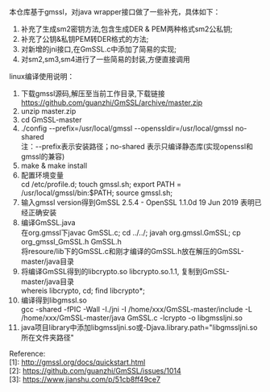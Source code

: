 本仓库基于gmssl，对java wrapper接口做了一些补充，具体如下：
1. 补充了生成sm2密钥方法,包含生成DER & PEM两种格式sm2公私钥;
2. 补充了公钥&私钥PEM转DER格式的方法;
3. 对新增的jni接口,在GmSSL.c中添加了简易的实现;
4. 对sm2,sm3,sm4进行了一些简易的封装,方便直接调用

linux编译使用说明：
1. 下载gmssl源码,解压至当前工作目录,下载链接  
   https://github.com/guanzhi/GmSSL/archive/master.zip
2. unzip master.zip
3. cd GmSSL-master
4. ./config --prefix=/usr/local/gmssl --openssldir=/usr/local/gmssl no-shared  
   注：--prefix表示安装路径；no-shared 表示只编译静态库(实现openssl和gmssl的兼容)
5. make & make install
6. 配置环境变量  
   cd /etc/profile.d; touch gmssl.sh; export PATH = /usr/local/gmssl/bin:$PATH; source gmssl.sh;
7. 输入gmssl version得到GmSSL 2.5.4 - OpenSSL 1.1.0d  19 Jun 2019 表明已经正确安装
8. 编译GmSSL.java  
   在org.gmssl下javac GmSSL.c; cd ../../; javah org.gmssl.GmSSL; cp org_gmssl_GmSSL.h GmSSL.h  
   将resoure/lib下的GmSSL.c和刚才编译的GmSSL.h放在解压的GmSSL-master/java目录
9. 将编译GmSSL得到的libcrypto.so libcrypto.so.1.1, 复制到GmSSL-master/java目录  
   whereis libcrypto, cd; find libcrypto*;
10. 编译得到libgmssl.so  
    gcc -shared -fPIC -Wall -I./jni -I /home/xxx/GmSSL-master/include -L /home/xxx/GmSSL-master/java GmSSL.c -lcrypto -o libgmssljni.so
11. java项目library中添加libgmssljni.so或-Djava.library.path="libgmssljni.so所在文件夹路径"











Reference:  
[1]: http://gmssl.org/docs/quickstart.html  
[2]: https://github.com/guanzhi/GmSSL/issues/1014  
[3]: https://www.jianshu.com/p/51cb8ff49ce7